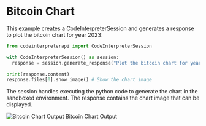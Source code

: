 # Bitcoin Chart
This example creates a CodeInterpreterSession and generates a response to plot the bitcoin chart for year 2023:

```python
from codeinterpreterapi import CodeInterpreterSession

with CodeInterpreterSession() as session:
  response = session.generate_response("Plot the bitcoin chart for year 2023")

print(response.content)
response.files[0].show_image() # Show the chart image
```

The session handles executing the python code to generate the chart in the sandboxed environment. The response contains the chart image that can be displayed.

![Bitcoin Chart Output](https://raw.githubusercontent.com/shroominic/codeinterpreter-api/main/examples/assets/bitcoin_chart.png)
Bitcoin Chart Output

